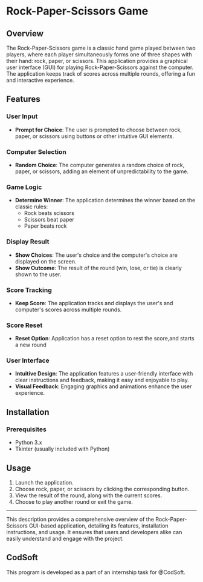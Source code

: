 # Rock-Paper-Scissors Game

## Overview
The Rock-Paper-Scissors game is a classic hand game played between two players, where each player simultaneously forms one of three shapes with their hand: rock, paper, or scissors. This application provides a graphical user interface (GUI) for playing Rock-Paper-Scissors against the computer. The application keeps track of scores across multiple rounds, offering a fun and interactive experience.

## Features

### User Input
- **Prompt for Choice**: The user is prompted to choose between rock, paper, or scissors using buttons or other intuitive GUI elements.

### Computer Selection
- **Random Choice**: The computer generates a random choice of rock, paper, or scissors, adding an element of unpredictability to the game.

### Game Logic
- **Determine Winner**: The application determines the winner based on the classic rules:
  - Rock beats scissors
  - Scissors beat paper
  - Paper beats rock

### Display Result
- **Show Choices**: The user's choice and the computer's choice are displayed on the screen.
- **Show Outcome**: The result of the round (win, lose, or tie) is clearly shown to the user.

### Score Tracking
- **Keep Score**: The application tracks and displays the user's and computer's scores across multiple rounds.

### Score Reset
- **Reset Option**: Application has a reset option to rest the score,and starts a new round 

### User Interface
- **Intuitive Design**: The application features a user-friendly interface with clear instructions and feedback, making it easy and enjoyable to play.
- **Visual Feedback**: Engaging graphics and animations enhance the user experience.

## Installation

### Prerequisites
- Python 3.x
- Tkinter (usually included with Python)

## Usage
1. Launch the application.
2. Choose rock, paper, or scissors by clicking the corresponding button.
3. View the result of the round, along with the current scores.
4. Choose to play another round or exit the game.

---

This description provides a comprehensive overview of the Rock-Paper-Scissors GUI-based application, detailing its features, installation instructions, and usage. It ensures that users and developers alike can easily understand and engage with the project.

 ## CodSoft
This program is developed as a part of an internship task for @CodSoft.

